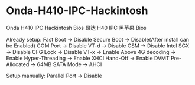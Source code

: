 # Onda-H410-IPC-Hackintosh
Onda H410 IPC Hackintosh Bios
昂达 H40 IPC 黑苹果 Bios

Already setup:
Fast Boot -> Disable
Secure Boot -> Disable(After install can be Enabled)
COM Port -> Disable
VT-d -> Disable
CSM -> Disable
Intel SGX -> Disable
CFG Lock -> Disable
VT-x -> Enable
Above 4G decoding -> Enable
Hyper-Threading -> Enable
XHCI Hand-Off -> Enable
DVMT Pre-Allocated -> 64MB
SATA Mode -> AHCI

Setup manually:
Parallel Port -> Disable
